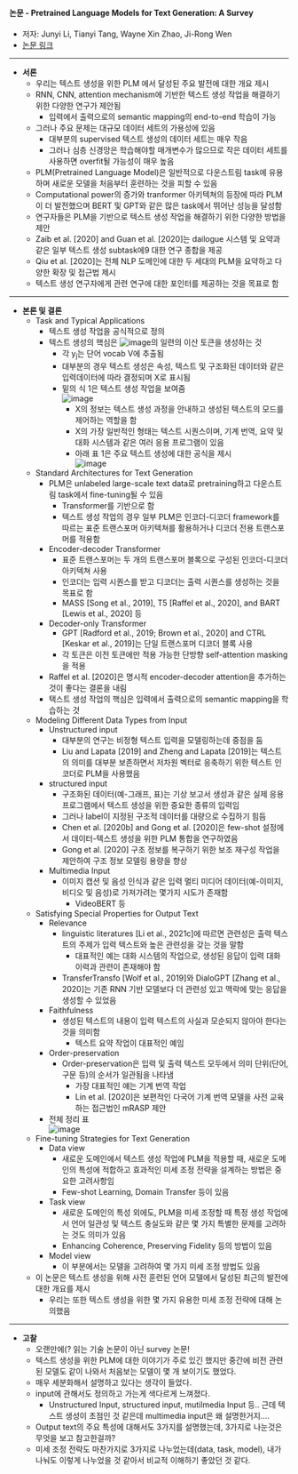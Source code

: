 #### 논문 - Pretrained Language Models for Text Generation: A Survey

- 저자: Junyi Li, Tianyi Tang, Wayne Xin Zhao, Ji-Rong Wen
- [논문 링크](https://arxiv.org/pdf/2105.10311.pdf)
------------------------------------------------
- **서론**
  - 우리는 텍스트 생성을 위한 PLM 에서 달성된 주요 발전에 대한 개요 제시
  - RNN, CNN, attention mechanism에 기반한 텍스트 생성 작업을 해결하기 위한 다양한 연구가 제안됨
    - 입력에서 출력으로의 semantic mapping의 end-to-end 학습이 가능
  - 그러나 주요 문제는 대규모 데이터 세트의 가용성에 있음
    - 대부분의 supervised 텍스트 생성의 데이터 세트는 매우 작음
    - 그러나 심층 신경망은 학습해야할 매개변수가 많으므로 작은 데이터 세트를 사용하면 overfit될 가능성이 매우 높음
  - PLM(Pretrained Language Model)은 일반적으로 다운스트림 task에 유용하며 새로운 모델을 처음부터 훈련하는 것을 피할 수 있음
  - Computational power의 증가와 tranformer 아키텍쳐의 등장에 따라 PLM이 더 발전했으며 BERT 및 GPT와 같은 많은 task에서 뛰어난 성능을 달성함
  - 연구자들은 PLM을 기반으로 텍스트 생성 작업을 해결하기 위한 다양한 방법을 제안
  - Zaib et al. [2020] and Guan et al. [2020]는 dailogue 시스템 및 요약과 같은 일부 텍스트 생성 subtask에9 대한 연구 종합을 제공
  - Qiu et al. [2020]는 전체 NLP 도메인에 대한 두 세대의 PLM을 요약하고 다양한 확장 및 접근법 제시
  - 텍스트 생성 연구자에게 관련 연구에 대한 포인터를 제공하는 것을 목표로 함
---------------------------------------------------
- **본론 및 결론**
  - Task and Typical Applications
    - 텍스트 생성 작업을 공식적으로 정의
    - 텍스트 생성의 핵심은 ![image](https://user-images.githubusercontent.com/49019292/223050188-5ce7d4b3-0927-4c06-9302-ba9d9a30c410.png)의 일련의 이산 토큰을 생성하는 것
      - 각 y<sub>j</sub>는 단어 vocab V에 추출됨
      - 대부분의 경우 텍스트 생성은 속성, 텍스트 및 구조화된 데이터와 같은 입력데이터에 따라 결정되며 X로 표시됨
      - 밑의 식 1은 텍스트 생성 작업을 보여줌   
      ![image](https://user-images.githubusercontent.com/49019292/223050294-1c9e68b6-af1d-4ec2-aa2e-d2173c54ebc0.png)   
        - X의 정보는 텍스트 생성 과정을 안내하고 생성된 텍스트의 모드를 제어하는 역할을 함
        - X의 가장 일반적인 형태는 텍스트 시퀀스이며, 기계 번역, 요약 및 대화 시스템과 같은 여러 응용 프로그램이 있음
        - 아래 표 1은 주요 텍스트 생성에 대한 공식을 제시    
        ![image](https://user-images.githubusercontent.com/49019292/223050404-f68ed836-5d3a-4496-ac52-f10c460056fd.png)      
  - Standard Architectures for Text Generation
    - PLM은 unlabeled large-scale text data로 pretraining하고 다운스트림 task에서 fine-tuning될 수 있음
      - Transformer를 기반으로 함
      - 텍스트 생성 작업의 경우 일부 PLM은 인코더-디코더 framework를 따르는 표준 트랜스포머 아키텍쳐를 활용하거나 디코더 전용 트랜스포머를 적용함
    - Encoder-decoder Transformer
      - 표준 트랜스포머는 두 개의 트랜스포머 블록으로 구성된 인코더-디코더 아키텍쳐 사용
      - 인코더는 입력 시퀀스를 받고 디코더는 출력 시퀀스를 생성하는 것을 목표로 함
      - MASS [Song et al., 2019], T5 [Raffel et al., 2020], and BART [Lewis et al., 2020] 등 
    - Decoder-only Transformer
      - GPT [Radford et al., 2019; Brown et al., 2020] and CTRL [Keskar et al., 2019]는 단일 트랜스포머 디코더 블록 사용
      - 각 토큰은 이전 토큰에만 적용 가능한 단방향 self-attention masking을 적용
    - Raffel et al. [2020]은 명시적 encoder-decoder attention을 추가하는 것이 좋다는 결론을 내림
    - 택스트 생성 작업의 핵심은 입력에서 출력으로의 semantic mapping을 학습하는 것
  - Modeling Different Data Types from Input
    - Unstructured input
      - 대부분의 연구는 비정형 텍스트 입력을 모델링하는데 중점을 둠
      - Liu and Lapata [2019] and Zheng and Lapata [2019]는 텍스트의 의미를 대부분 보존하면서 저차원 벡터로 응축하기 위한 텍스트 인코더로 PLM을 사용했음
    - structured input
      - 구조화된 데이터(예-그래프, 표)는 기상 보고서 생성과 같은 실제 응용 프로그램에서 텍스트 생성을 위한 중요한 종류의 입력임
      - 그러나 label이 지정된 구조적 데이터를 대량으로 수집하기 힘듬
      - Chen et al. [2020b] and Gong et al. [2020]은 few-shot 설정에서 데이터-텍스트 생성을 위한 PLM 통합을 연구하였음
      - Gong et al. [2020]  구조 정보를 복구하기 위한 보조 재구성 작업을 제안하여 구조 정보 모델링 용량을 향상
    - Multimedia Input
      - 이미지 캡션 및 음성 인식과 같은 입력 멀티 미디어 데이터(예-이미지, 비디오 및 음성)로 가져가려는 몇가지 시도가 존재함
        - VideoBERT 등
  - Satisfying Special Properties for Output Text
    - Relevance
      - linguistic literatures [Li et al., 2021c]에 따르면 관련성은 출력 텍스트의 주제가 입력 텍스트와 높은 관련성을 갖는 것을 말함
        - 대표적인 예는 대화 시스템의 작업으로, 생성된 응답이 입력 대화 이력과 관련이 존재해야 함 
      - TransferTransfo [Wolf et al., 2019]와 DialoGPT [Zhang et al., 2020]는 기존 RNN 기반 모델보다 더 관련성 있고 맥락에 맞는 응답을 생성할 수 있었음 
    - Faithfulness
      - 생성된 텍스트의 내용이 입력 텍스트의 사실과 모순되지 않아야 한다는 것을 의미함
        - 텍스트 요약 작업이 대표적인 예임
    - Order-preservation
      - Order-preservation은 입력 및 출력 텍스트 모두에서 의미 단위(단어, 구문 등)의 순서가 일관됨을 나타냄
        - 가장 대표적인 얘는 기계 번역 작업 
        -  Lin et al. [2020]은 보편적인 다국어 기계 번역 모델을 사전 교육하는 접근법인 mRASP 제안
    - 전체 정리 표   
      ![image](https://user-images.githubusercontent.com/49019292/223050503-71ed65b3-575e-4d19-947c-0e73ce8a9583.png)      
  - Fine-tuning Strategies for Text Generation
    - Data view
      - 새로운 도메인에서 텍스트 생성 작업에 PLM을 적용할 때, 새로운 도메인의 특성에 적합하고 효과적인 미세 조정 전략을 설계하는 방법은 중요한 고려사항임
      - Few-shot Learning, Domain Transfer 등이 있음
    - Task view
      - 새로운 도메인의 특성 외에도, PLM을 미세 조정할 때 특정 생성 작업에서 언어 일관성 및 텍스트 충실도와 같은 몇 가지 특별한 문제를 고려하는 것도 의미가 있음
      - Enhancing Coherence, Preserving Fidelity 등의 방법이 있음
    - Model view
      - 이 부분에서는 모델을 고려하여 몇 가지 미세 조정 방법도 있음
  - 이 논문은 텍스트 생성을 위해 사전 훈련된 언어 모델에서 달성된 최근의 발전에 대한 개요를 제시
    - 우리는 또한 텍스트 생성을 위한 몇 가지 유용한 미세 조정 전략에 대해 논의했음
-----------------------------
- **고찰**
  - 오랜만에(? 읽는 기술 논문이 아닌 survey 논문!
  - 텍스트 생성을 위한 PLM에 대한 이야기가 주로 있긴 했지만 중간에 비전 관련된 모델도 같이 나와서 처음보는 모델이 몇 개 보이기도 했었다.
  - 매우 세분화해서 설명하고 있다는 생각이 들었다. 
  - input에 관해서도 정의하고 가는게 색다르게 느껴졌다.
    - Unstructured Input, structured input, mutilmedia Input 등.. 근데 텍스트 생성이 초점인 것 같은데 multimedia input은 왜 설명한거지....
  - Output text의 주요 특성에 대해서도 3가지를 설명했는데, 3가지로 나눈것은 무엇을 보고 참고한걸까?
  - 미세 조정 전략도 마찬가지로 3가지로 나누었는데(data, task, model), 내가 나눠도 이렇게 나누었을 것 같아서 비교적 이해하기 좋았던 것 같다.
